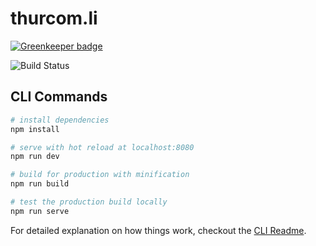# thurcom.li

[![Greenkeeper badge](https://badges.greenkeeper.io/conblem/thurcom.li.svg)](https://greenkeeper.io/)

![Build Status](https://circleci.com/gh/conblem/thurcom.li.png?style=shield)

## CLI Commands

```bash
# install dependencies
npm install

# serve with hot reload at localhost:8080
npm run dev

# build for production with minification
npm run build

# test the production build locally
npm run serve
```

For detailed explanation on how things work, checkout the [CLI Readme](https://github.com/developit/preact-cli/blob/master/README.md).
